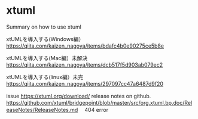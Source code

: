 # xtuml
Summary on how to use xtuml

xtUMLを導入する(Windows編）
https://qiita.com/kaizen_nagoya/items/bdafc4b0e90275ce5b8e

xtUMLを導入する(Mac編）未解決
https://qiita.com/kaizen_nagoya/items/dcb517f5d903ab079ec2

xtUMLを導入する(linux編）未完
https://qiita.com/kaizen_nagoya/items/297097cc47a6487d9f20


issue
https://xtuml.org/download/
release notes on github.　
https://github.com/xtuml/bridgepoint/blob/master/src/org.xtuml.bp.doc/ReleaseNotes/ReleaseNotes.md
　404 error
 
